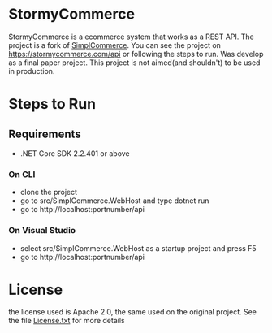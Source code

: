 # StormyCommerce 
StormyCommerce is a ecommerce system that works as a REST API. The project is a fork of [SimplCommerce](http://github.com/simplCommerce/SimplCommerce). You can see the project on https://stormycommerce.com/api or following the steps to run. Was develop as a final paper project. This project is not aimed(and shouldn't) to be used in production.
# Steps to Run
## Requirements 
- .NET Core SDK 2.2.401 or above
### On CLI
- clone the project
- go to src/SimplCommerce.WebHost and type dotnet run 
- go to http://localhost:portnumber/api
### On Visual Studio 
- select src/SimplCommerce.WebHost as a startup project and press F5
- go to http://localhost:portnumber/api
# License
the license used is Apache 2.0, the same used on the original project. See the file [License.txt](license.txt) for more details

